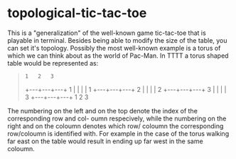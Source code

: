 # topological-tic-tac-toe

This is a "generalization" of the well-known game tic-tac-toe that is playable in terminal. 
Besides being able to modify the size of the table, you can set it's topology. Possibly the
most well-known example is a torus of which we can think about as the world of Pac-Man. In 
TTTT a torus shaped table would be represented as:

>     1   2   3   
>   +---+---+---+
>1  |   |   |   | 1
>   +---+---+---+
>2  |   |   |   | 2
>   +---+---+---+
>3  |   |   |   | 3
>   +---+---+---+
>     1   2   3   


The numbering on the left and on the top denote the index of the corresponding row and col-
oumn respecively, while the numbering on the right and on the coloumn denotes which row/
coloumn the corresponding row/coloumn is identified with. For example in the case of the 
torus walking far east on the table would result in ending up far west in the same coloumn.
